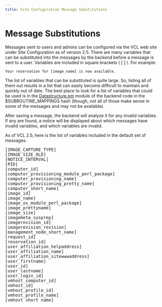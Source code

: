 ```yaml
---
title: Site Configuration Message Substitutions
---
```


# Message Substitutions

Messages sent to users and admins can be configured via the VCL web 
site under Site Configuration as of version 2.5. There are many 
variables that can be substituted into the messages by the backend 
before a message is sent to a user. Variables are included in 
square brackets ( [ ] ). For example:

    Your reservation for [image_name] is now available.

The list of variables that can be substituted is quite large. So, 
listing all of them out results in a list that can easily become 
difficult to maintain and quickly out of date. The best place to 
look for a list of variables that could be used is in the 
[Datastructure.pm][1] module of the backend code in the 
$SUBROUTINE_MAPPINGS hash (though, not all of those make sense in 
some of the messages and may not be available).

After saving a message, the backend will analyze it for any invalid
variables. If any are found, a notice will be displayed about which
messages have invalid variables, and which variables are invalid.

As of VCL 2.5, here is the list of variables included in the default
set of messages:

<pre>
[IMAGE_CAPTURE_TYPE]
[IMAGE_SIZE_OLD]
[NOTICE_INTERVAL]
[PID]
[computer_id]
[computer_provisioning_module_perl_package]
[computer_provisioning_name]
[computer_provisioning_pretty_name]
[computer_short_name]
[image_id]
[image_name]
[image_os_module_perl_package]
[image_prettyname]
[image_size]
[imagemeta_sysprep]
[imagerevision_id]
[imagerevision_revision]
[management_node_short_name]
[request_id]
[reservation_id]
[user_affiliation_helpaddress]
[user_affiliation_name]
[user_affiliation_sitewwwaddress]
[user_firstname]
[user_id]
[user_lastname]
[user_login_id]
[vmhost_computer_id]
[vmhost_id]
[vmhost_profile_id]
[vmhost_profile_name]
[vmhost_short_name]
</pre>

  [1]: https://svn.apache.org/viewvc/vcl/trunk/managementnode/lib/VCL/DataStructure.pm?view=markup
